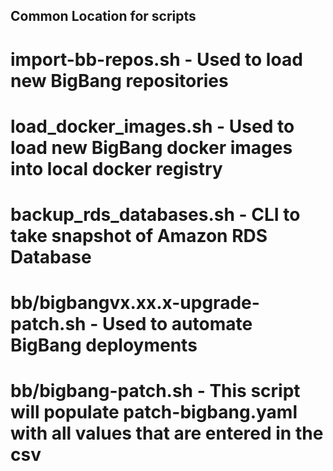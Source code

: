 ## Common Location for scripts

# import-bb-repos.sh - Used to load new BigBang repositories

# load_docker_images.sh - Used to load new BigBang docker images into local docker registry

# backup_rds_databases.sh - CLI to take snapshot of Amazon RDS Database 

# bb/bigbangvx.xx.x-upgrade-patch.sh - Used to automate BigBang deployments

# bb/bigbang-patch.sh - This script will populate patch-bigbang.yaml with all values that are entered in the csv




